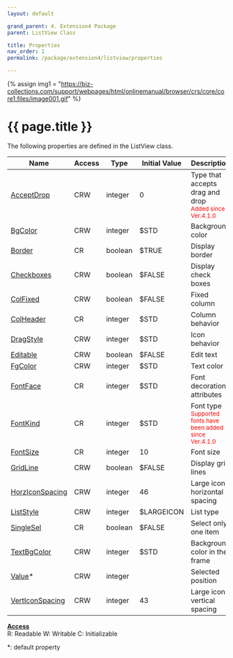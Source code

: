 ```yaml
---
layout: default

grand_parent: 4. Extension4 Package
parent: ListView Class

title: Properties
nav_order: 1
permalink: /package/extension4/listview/properties

---
```

{% assign img1 = "https://biz-collections.com/support/webpages/html/onlinemanual/browser/crs/core/core1.files/image001.gif" %}


# {{ page.title }}

The following properties are defined in the ListView class.

|Name       | Access | Type   | Initial Value | Description   |
|----------	|--------|--------|---------------|---------|
|[AcceptDrop](/package/extension4/listview/properties/acceptdrop) | CRW | integer | 0 | Type that accepts drag and drop<br><small><span style="color:red">Added since Ver.4.1.0</span></small>|
|[BgColor](/package/extension4/listview/properties/bgcolor) | CRW | integer | $STD | Background color|
|[Border](/package/extension4/listview/properties/border) | CR | boolean | $TRUE |Display border |
|[Checkboxes](/package/extension4/listview/properties/checkboxes) | CRW | boolean | $FALSE | Display check boxes|
|[ColFixed](/package/extension4/listview/properties/colfixed) | CRW | boolean | $FALSE | Fixed column|
|[ColHeader](/package/extension4/listview/properties/colheader) | CR | integer | $STD |Column behavior |
|[DragStyle](/package/extension4/listview/properties/dragstyle) | CRW | integer | $STD |Icon behavior |
|[Editable](/package/extension4/listview/properties/editable) | CRW | boolean | $FALSE | Edit text|
|[FgColor](/package/extension4/listview/properties/fgcolor) | CRW | integer | $STD | Text color|
|[FontFace](/package/extension4/listview/properties/fontface) | CR | integer | $STD |Font decoration attributes |
|[FontKind](/package/extension4/listview/properties/fontkind) | CR | integer | $STD |Font type <br><small><span style="color:red">Supported fonts have been added since Ver.4.1.0</span></small>|
|[FontSize](/package/extension4/listview/properties/fontsize) | CR | integer | 10 | Font size|
|[GridLine](/package/extension4/listview/properties/gridline) | CRW | boolean | $FALSE |Display grid lines |
|[HorzIconSpacing](/package/extension4/listview/properties/horziconspacing) | CRW | integer | 46 |Large icon horizontal spacing |
|[ListStyle](/package/extension4/listview/properties/liststyle) | CRW | integer | $LARGEICON | List type|
|[SingleSel](/package/extension4/listview/properties/singlesel) | CR | boolean | $FALSE |Select only one item |
|[TextBgColor](/package/extension4/listview/properties/textbgcolor) | CRW | integer | $STD |Background color in the frame |
|[Value](/package/extension4/listview/properties/value)* | CRW | integer |  | Selected position|
|[VertIconSpacing](/package/extension4/listview/properties/verticonspacing) | CRW | integer | 43 | Large icon vertical spacing|

<u><b>Access</b></u><br>
R: Readable
W: Writable
C: Initializable

*: default property